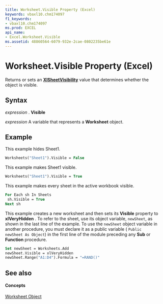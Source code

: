 ```yaml
---
title: Worksheet.Visible Property (Excel)
keywords: vbaxl10.chm174097
f1_keywords:
- vbaxl10.chm174097
ms.prod: EXCEL
api_name:
- Excel.Worksheet.Visible
ms.assetid: 48860564-6079-932e-2cae-0802235be61e
---
```



# Worksheet.Visible Property (Excel)

Returns or sets an  **[XlSheetVisibility](xlsheetvisibility-enumeration-excel.md)** value that determines whether the object is visible.


## Syntax

 _expression_ . **Visible**

 _expression_ A variable that represents a **Worksheet** object.


## Example

This example hides Sheet1.


```vb
Worksheets("Sheet1").Visible = False
```

This example makes Sheet1 visible.




```vb
Worksheets("Sheet1").Visible = True
```

This example makes every sheet in the active workbook visible.




```vb
For Each sh In Sheets 
 sh.Visible = True 
Next sh
```

This example creates a new worksheet and then sets its  **Visible** property to **xlVeryHidden** . To refer to the sheet, use its object variable, `newSheet`, as shown in the last line of the example. To use the  `newSheet` object variable in another procedure, you must declare it as a public variable ( `Public newSheet As Object`) in the first line of the module preceding any  **Sub** or **Function** procedure.




```vb
Set newSheet = Worksheets.Add 
newSheet.Visible = xlVeryHidden 
newSheet.Range("A1:D4").Formula = "=RAND()"
```


## See also


#### Concepts


[Worksheet Object](worksheet-object-excel.md)

